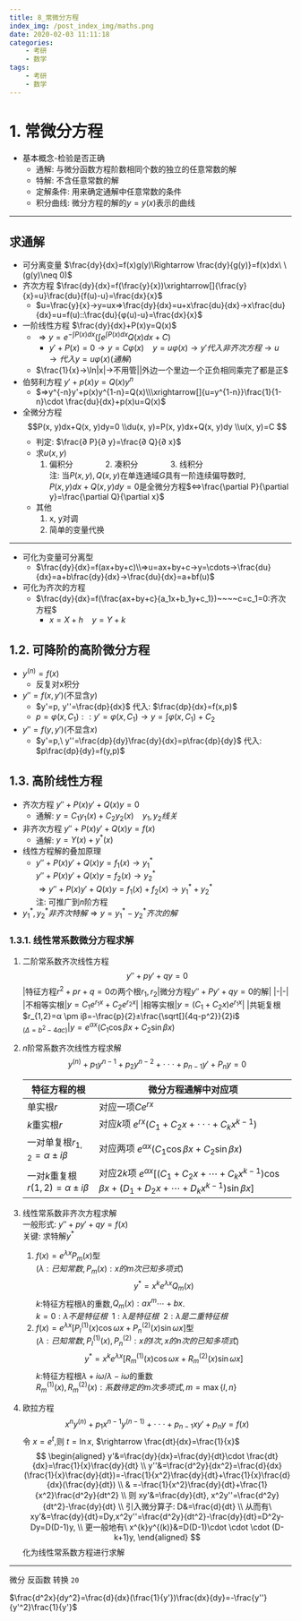 ```yaml
---
title: 8_常微分方程
index_img: /post_index_img/maths.png
date: 2020-02-03 11:11:18
categories:
    - 考研
    - 数学
tags:
    - 考研
    - 数学
---
```



# 1. 常微分方程

- 基本概念-检验是否正确
  - 通解: 与微分函数方程阶数相同个数的独立的任意常数的解
  - 特解: 不含任意常数的解
  - 定解条件: 用来确定通解中任意常数的条件
  - 积分曲线: 微分方程的解的$y=y(x)$表示的曲线

---
## 求通解

- 可分离变量 $\frac{dy}{dx}=f(x)g(y)\Rightarrow \frac{dy}{g(y)}=f(x)dx\ \ (g(y)\neq 0)$
- 齐次方程 $\frac{dy}{dx}=f(\frac{y}{x})\xrightarrow[]{\frac{y}{x}=u}\frac{du}{f(u)-u}=\frac{dx}{x}$
  - $u=\frac{y}{x}→y=ux⇒\frac{dy}{dx}=u+x\frac{du}{dx}→x\frac{du}{dx}=u=f(u)::\frac{du}{φ(u)-u}=\frac{dx}{x}$
- 一阶线性方程 $\frac{dy}{dx}+P(x)y=Q(x)$
  - $⇒y=e^{-\int_{}^{}P(x)dx}(\int_{}^{}e^{\int_{}^{}P(x)dx}Q(x)dx+C)$
    - $y'+P(x)=0→y=Cφ(x) ~~~~y=uφ(x)→y'代入非齐次方程→u→代入y=uφ(x)(通解)$
  - $\frac{1}{x}→\ln|x|→不用管||外边一个里边一个正负相同乘完了都是正$
- 伯努利方程 $y'+p(x)y=Q(x)y^{n}$
  - $⇒y^{-n}y'+p(x)y^{1-n}=Q(x)\\\xrightarrow[]{u=y^{1-n}}\frac{1}{1-n}\cdot \frac{du}{dx}+p(x)u=Q(x)$
- 全微分方程
  $$P(x, y)dx+Q(x, y)dy=0
  \\du(x, y)=P(x, y)dx+Q(x, y)dy
  \\u(x, y)=C
  $$
  - 判定: $\frac{∂ P}{∂ y}=\frac{∂ Q}{∂ x}$
  - 求$u(x, y)$
    1. 偏积分 &emsp; &emsp; &emsp; 2. 凑积分 &emsp; &emsp; &emsp; 3. 线积分  
    注: 当$P(x, y), Q(x, y)$在单连通域$G$具有一阶连续偏导数时,  
    $P(x, y)dx+Q(x, y)dy=0$是全微分方程$⇔\frac{\partial P}{\partial y}=\frac{\partial Q}{\partial x}$
  - 其他
      1. x, y对调
      2. 简单的变量代换
---

- 可化为变量可分离型
  - $\frac{dy}{dx}=f(ax+by+c)\\⇒u=ax+by+c→y=\cdots→\frac{du}{dx}=a+b\frac{dy}{dx}→\frac{du}{dx}=a+bf(u)$
- 可化为齐次的方程
  - $\frac{dy}{dx}=f(\frac{ax+by+c}{a_1x+b_1y+c_1})~~~~c=c_1=0:齐次方程$
    - $x=X+h~~~~y=Y+k$

## 1.2. 可降阶的高阶微分方程

- $y^{(n)}=f(x)$
  - 反复对x积分
- $y''=f(x, y')$(不显含$y$)
  - $y'=p, y''=\frac{dp}{dx}$ 代入: $\frac{dp}{dx}=f(x,p)$
  - $p=φ(x,C_1)::y'=φ(x,C_1)→y=∫_{}^{}φ(x,C_1)+C_2$
- $y''=f(y,y')$(不显含$x$)
  - $y'=p,\ y''=\frac{dp}{dy}\frac{dy}{dx}=p\frac{dp}{dy}$ 代入: $p\frac{dp}{dy}=f(y,p)$

## 1.3. 高阶线性方程

- 齐次方程 $y''+P(x)y'+Q(x)y=0$
  - 通解: $y=C_{1}y_{1}(x)+C_{2}y_{2}(x) ~~~~ y_1,y_2线关$
- 非齐次方程 $y''+P(x)y'+Q(x)y=f(x)$
  - 通解: $y=Y(x)+y^{*}(x)$  
- 线性方程解的叠加原理
  - $y''+P(x)y'+Q(x)y=f_{1}(x)→y_1^{*}$  
    $y''+P(x)y'+Q(x)y=f_{2}(x)→y_2^{*}$  
    $⇒y''+P(x)y'+Q(x)y=f_{1}(x)+f_{2}(x)→y_1^{*}+y_2^{*}$  
    注: 可推广到$n$阶方程
- $y_1^*,y_2^*非齐次特解⇒y=y_1^*-y_2^*齐次的解$

### 1.3.1. 线性常系数微分方程求解

1. 二阶常系数齐次线性方程
    $$y''+py'+qy=0$$
    |特征方程$r^2+pr+q=0$の两个根$r_{1},r_{2}$|微分方程$y''+Py'+qy=0$的解|
    |-|-|
    |不相等实根|$y=C_{1}e^{r_{1}x}+C_{2}e^{r_{2}x}$|
    |相等实根|$y=(C_{1}+C_{2}x)e^{r_{1}x}$|
    |共轭复根$r_{1,2}=α \pm iβ=-\frac{p}{2}±\frac{\sqrt[]{4q-p^2}}{2}i$<br />$_{(Δ=b^2-4ac)}$|$y=e^{α x}(C_{1}\cos β x+C_{2}\sin β x)$
2.  $n$阶常系数齐次线性方程求解
    $$y^{(n)}+p_{1}y^{n-1}+p_{2}y^{n-2}+\cdot \cdot \cdot +p_{n-1}y'+P_{n}y=0$$

    |特征方程的根|微分方程通解中对应项|
    |-|-|
    |单实根$r$|对应一项$Ce^{rx}$|
    |$k$重实根$r$|对应$k$项 $e^{rx}(C_{1}+C_{2}x+\cdot \cdot \cdot +C_{k}x^{k-1})$|
    |一对单复根$r_{1,2}=α \pm iβ$|对应两项 $e^{α x}(C_{1}\cos β x+C_{2}\sin β x)$|
    |一对$k$重复根$r(1,2)=α \pm iβ$|对应$2k$项 $e^{α x}[(C_{1}+C_{2}x+\cdots+C_{k}x^{k-1})\cos β x+(D_{1}+D_{2}x+\cdots+D_{k}x^{k-1})\sin β x]$
3. 线性常系数非齐次方程求解  
   一般形式: $y''+py'+qy=f(x)$  
   关键: 求特解$y^{*}$
   1. $f(x)=e^{λ x}P_{m}(x)$型  
       ($λ:已知常数, P_{m}(x):x的m次已知多项式$)  
       $$y^{*}=x^{k}e^{λ x}Q_{m}(x)$$
       $k$:特征方程根$λ$的重数,$Q_{m}(x): ax^{m}\cdots+bx$.  
       $k=0: λ不是特征根~~1:λ是特征根~~2:λ是二重特征根$
   2. $f(x)=e^{λ x}[P_{l}^{(1)}(x)\cos ω x+P_{n}^{(2)}(x)\sin ω x]$型  
      ($λ:已知常数,P_{l}^{(1)}(x),P_{n}^{(2)}:x的l次,x的n次的已知多项式$)  
      $$y^{*}=x^{k}e^{λ x}[R_{m}^{(1)}(x)\cos ω x+R_{m}^{(2)}(x)\sin ω x]$$
      $k$:特征方程根$λ+iω/λ-iω$的重数  
      $R_{m}^{(1)}(x),R_{m}^{(2)}(x):系数待定的m次多项式,m=\max\{l,n\}$
4. 欧拉方程
$$x^{n}y^{(n)}+p_{1}x^{n-1}y^{(n-1)}+\cdot \cdot \cdot +p_{n-1}xy'+p_{n}y=f(x)$$
令 $x=e^{t}$,则 $t=\ln x$, $\rightarrow \frac{dt}{dx}=\frac{1}{x}$
$$
\begin{aligned}
y'&=\frac{dy}{dx}=\frac{dy}{dt}\cdot \frac{dt}{dx}=\frac{1}{x}\frac{dy}{dt}
\\ y''&=\frac{d^2y}{dx^2}=\frac{d}{dx}(\frac{1}{x}\frac{dy}{dt})=-\frac{1}{x^2}\frac{dy}{dt}+\frac{1}{x}\frac{d}{dx}(\frac{dy}{dt})
\\ & =-\frac{1}{x^2}\frac{dy}{dt}+\frac{1}{x^2}\frac{d^2y}{dt^2}
\\ 则 xy'&=\frac{dy}{dt}, x^2y''=\frac{d^2y}{dt^2}-\frac{dy}{dt}
\\ 引入微分算子: D&=\frac{d}{dt}
\\ 从而有\ xy'&=\frac{dy}{dt}=Dy,x^2y''=\frac{d^2y}{dt^2}-\frac{dy}{dt}=D^2y-Dy=D(D-1)y,
\\ 更一般地有\ x^{k}y^{(k)}&=D(D-1)\cdot \cdot \cdot (D-k+1)y,
\end{aligned} 
$$
化为线性常系数方程进行求解

---

微分 反函数 转换 `20`

$\frac{d^2x}{dy^2}=\frac{d}{dx}(\frac{1}{y'})\frac{dx}{dy}=-\frac{y''}{y'^2}\frac{1}{y'}$